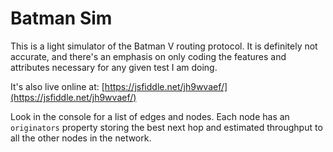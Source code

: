 # Batman Sim

This is a light simulator of the Batman V routing protocol. It is definitely not accurate, and there's an emphasis on only coding the features and attributes necessary for any given test I am doing.

It's also live online at: [https://jsfiddle.net/jh9wvaef/](https://jsfiddle.net/jh9wvaef/)

Look in the console for a list of edges and nodes. Each node has an `originators` property storing the best next hop and estimated throughput to all the other nodes in the network.